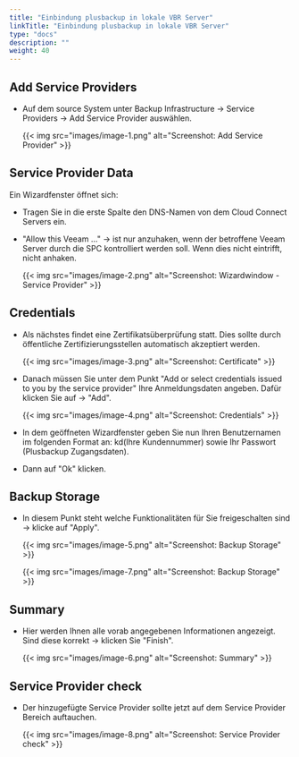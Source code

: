 ```yaml
---
title: "Einbindung plusbackup in lokale VBR Server"
linkTitle: "Einbindung plusbackup in lokale VBR Server"
type: "docs"
description: ""
weight: 40
---
```


## Add Service Providers

-   Auf dem source System unter Backup Infrastructure → Service Providers → Add Service Provider auswählen.

    {{< img src="images/image-1.png" alt="Screenshot: Add Service Provider" >}}

## Service Provider Data

Ein Wizardfenster öffnet sich:

-   Tragen Sie in die erste Spalte den DNS-Namen von dem Cloud Connect Servers ein.

-   "Allow this Veeam ..." → ist nur anzuhaken, wenn der betroffene Veeam Server durch die SPC kontrolliert werden soll. Wenn dies nicht eintrifft, nicht anhaken.

    {{< img src="images/image-2.png" alt="Screenshot: Wizardwindow - Service Provider" >}}

## Credentials

-   Als nächstes findet eine Zertifikatsüberprüfung statt. Dies sollte durch öffentliche Zertifizierungsstellen automatisch akzeptiert werden.

    {{< img src="images/image-3.png" alt="Screenshot: Certificate" >}}

-   Danach müssen Sie unter dem Punkt "Add or select credentials issued to you by the service provider" Ihre Anmeldungsdaten angeben. Dafür klicken Sie auf -> "Add".

    {{< img src="images/image-4.png" alt="Screenshot: Credentials" >}}

-   In dem geöffneten Wizardfenster geben Sie nun Ihren Benutzernamen im folgenden Format an: kd(Ihre Kundennummer) sowie Ihr Passwort (Plusbackup Zugangsdaten).

-   Dann auf "Ok" klicken.

## Backup Storage

-   In diesem Punkt steht welche Funktionalitäten für Sie freigeschalten sind -> klicke auf "Apply".

    {{< img src="images/image-5.png" alt="Screenshot: Backup Storage" >}}

    {{< img src="images/image-7.png" alt="Screenshot: Backup Storage" >}}

## Summary

-   Hier werden Ihnen alle vorab angegebenen Informationen angezeigt. Sind diese korrekt -> klicken Sie "Finish".

    {{< img src="images/image-6.png" alt="Screenshot: Summary" >}}

## Service Provider check

-   Der hinzugefügte Service Provider sollte jetzt auf dem Service Provider Bereich auftauchen.

    {{< img src="images/image-8.png" alt="Screenshot: Service Provider check" >}}
